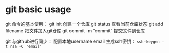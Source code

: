 # git basic usage

git 命令的基本使用：
git init 创建一个仓库
git status 查看当前仓库状态
git add filename 把文件加入git仓库
git commit -m “commit” 提交文件到仓库

git 与github进行同步：
配置本地username email
生成ssh密钥：
`ssh-keygen -t rsa -C 'email'`

